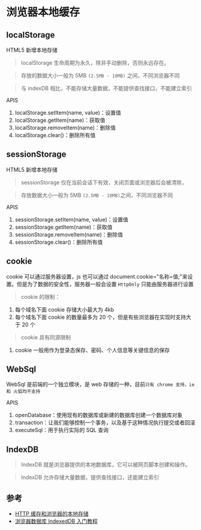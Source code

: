 # 浏览器本地缓存

## localStorage

HTML5 新增本地存储

> localStorage 生命周期为永久，除非手动删除，否则永远存在。

> 存放的数据大小一般为 5MB `(2.5MB - 10MB)` 之间，不同浏览器不同

> 与 indexDB 相比，不能存储大量数据，不能提供查找接口，不能建立索引

APIS

1. localStorage.setItem(name, value)：设置值
2. localStorage.getItem(name)：获取值
3. localStorage.removeItem(name)：删除值
4. localStorage.clear()：删除所有值

## sessionStorage

HTML5 新增本地存储

> sessionStorage 仅在当前会话下有效，关闭页面或浏览器后会被清除，

> 存放数据大小一般为 5MB `(2.5MB - 10MB)`之间，不同浏览器不同

APIS

1. sessionStorage.setItem(name, value)：设置值
2. sessionStorage.getItem(name)：获取值
3. sessionStorage.removeItem(name)：删除值
4. sessionStorage.clear()：删除所有值

## cookie

cookie 可以通过服务器设置，js 也可以通过 document.cookie="名称=值;"来设置。但是为了数据的安全性，服务器一般会设置 `HttpOnly` 只能由服务器进行设置

> cookie 的限制：

   1. 每个域名下面 cookie 存储大小最大为 4kb
   2. 每个域名下面 cookie 的数量最多为 20 个，但是有些浏览器在实现时支持大于 20 个

> cookie 具有同源限制

   1. cookie 一般用作为登录态保存、密码、个人信息等关键信息的保存

## WebSql

WebSql 是前端的一个独立模块，是 web 存储的一种，目前`只有 chrome 支持，ie 和 火狐均不支持`

APIS

1. openDatabase：使用现有的数据库或新建的数据库创建一个数据库对象
2. transaction：让我们能够控制一个事务，以及基于这种情况执行提交或者回滚
3. executeSql：用于执行实际的 SQL 查询

## IndexDB

> IndexDB 就是浏览器提供的本地数据库，它可以被网页脚本创建和操作。

> IndexDB 允许存储大量数据，提供查找接口，还能建立索引

## 参考

- [HTTP 缓存和浏览器的本地存储](https://segmentfault.com/a/1190000020086923)
- [浏览器数据库 IndexedDB 入门教程](http://www.ruanyifeng.com/blog/2018/07/indexeddb.html)
